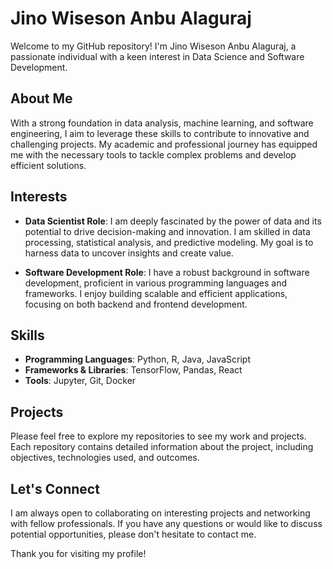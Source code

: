 
# Jino Wiseson Anbu Alaguraj

Welcome to my GitHub repository! I'm Jino Wiseson Anbu Alaguraj, a passionate individual with a keen interest in Data Science and Software Development. 

## About Me

With a strong foundation in data analysis, machine learning, and software engineering, I aim to leverage these skills to contribute to innovative and challenging projects. My academic and professional journey has equipped me with the necessary tools to tackle complex problems and develop efficient solutions.

## Interests

- **Data Scientist Role**: I am deeply fascinated by the power of data and its potential to drive decision-making and innovation. I am skilled in data processing, statistical analysis, and predictive modeling. My goal is to harness data to uncover insights and create value.

- **Software Development Role**: I have a robust background in software development, proficient in various programming languages and frameworks. I enjoy building scalable and efficient applications, focusing on both backend and frontend development.

## Skills

- **Programming Languages**: Python, R, Java, JavaScript
- **Frameworks & Libraries**: TensorFlow, Pandas, React
- **Tools**: Jupyter, Git, Docker

## Projects

Please feel free to explore my repositories to see my work and projects. Each repository contains detailed information about the project, including objectives, technologies used, and outcomes.

## Let's Connect

I am always open to collaborating on interesting projects and networking with fellow professionals. If you have any questions or would like to discuss potential opportunities, please don't hesitate to contact me.

Thank you for visiting my profile!